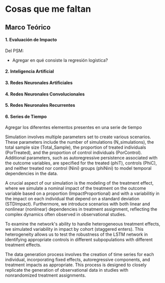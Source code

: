 # **Cosas que me faltan**

## **Marco Teórico**

#### 1. **Evaluación de Impacto**
Del PSM:
- Agregar en qué consiste la regresión logística?

#### 2. **Inteligencia Artificial**

#### 3. **Redes Neuronales Artificiales**

#### 4. **Redes Neuronales Convolucionales**

#### 5. **Redes Neuronales Recurrentes**


#### 6. **Series de Tiempo**
Agregar los diferentes elementos presentes en una serie de tiempo

Simulation involves multiple parameters set to create various scenarios. These parameters include the number of simulations (N\_simulations), the total sample size (Total\_Sample), the proportion of treated individuals (PorTreated), and the proportion of control individuals (PorControl). Additional parameters, such as autoregressive persistence associated with the outcome variables, are specified for the treated (phiT), controls (PhiC), and neither treated nor control (Nini) groups (phiNini) to model temporal dependencies in the data.

A crucial aspect of our simulation is the modeling of the treatment effect, where we simulate a nominal impact of the treatment on the outcome variable based on a proportion (ImpactProportional) and with a variabilitiy in the impact on each individual that depend on a standard deviation (STDImpact). Furthermore, we introduce scenarios with both linear and nonlinear (nonlinear) dependencies in treatment assignment, reflecting the complex dynamics often observed in observational studies.

To examine the network's ability to handle heterogeneous treatment effects, we simulated variability in impact by cohort (staggered enters). This heterogeneity allows us to test the robustness of the LSTM network in identifying appropriate controls in different subpopulations with different treatment effects.

The data generation process involves the creation of time series for each individual, incorporating fixed effects, autoregressive components, and treatment impacts as appropriate. This process is designed to closely replicate the generation of observational data in studies with nonrandomized treatment assignments.